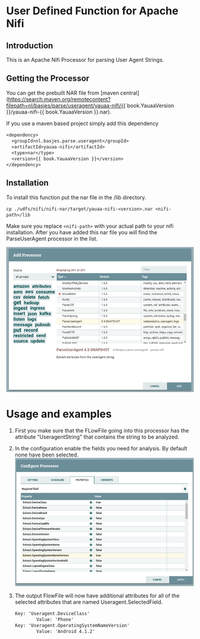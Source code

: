 # User Defined Function for Apache Nifi

## Introduction
This is an Apache Nifi Processor for parsing User Agent Strings.

## Getting the Processor

You can get the prebuilt NAR file from [maven central](https://search.maven.org/remotecontent?filepath=nl/basjes/parse/useragent/yauaa-nifi/{{ book.YauaaVersion }}/yauaa-nifi-{{ book.YauaaVersion }}.nar).

If you use a maven based project simply add this dependency

<pre><code>&lt;dependency&gt;
  &lt;groupId&gt;nl.basjes.parse.useragent&lt;/groupId&gt;
  &lt;artifactId&gt;yauaa-nifi&lt;/artifactId&gt;
  &lt;type&gt;nar&lt;/type&gt;
  &lt;version&gt;{{ book.YauaaVersion }}&lt;/version&gt;
&lt;/dependency&gt;
</code></pre>

## Installation
To install this function put the nar file in the <nifi-path>/lib directory.

    cp ./udfs/nifi/nifi-nar/target/yauaa-nifi-<version>.nar <nifi-path>/lib

Make sure you replace `<nifi-path>` with your actual path to your nifi installation.
After you have added this nar file you will find the ParseUserAgent processor in the list.

![Add Processor dialog](README-Nifi-Add-Processor.png)

# Usage and examples

1. First you make sure that the FLowFile going into this processor has the attribute "UseragentString" that contains the string to be analyzed.

2. In the configuration enable the fields you need for analysis. By default none have been selected.
   ![Configure Processor dialog](README-Nifi-Configure-Processor.png)

3. The output FlowFile will now have additional attributes for all of the selected attributes that are named
   Useragent.SelectedField.
   
       Key: 'Useragent.DeviceClass'
               Value: 'Phone'
       Key: 'Useragent.OperatingSystemNameVersion'
               Value: 'Android 4.1.2'


